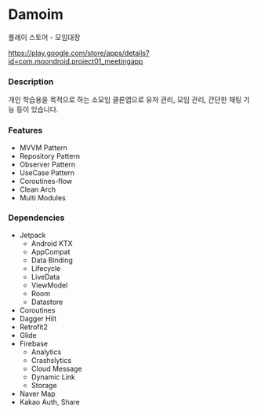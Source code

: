# Damoim
플레이 스토어 - 모임대장

https://play.google.com/store/apps/details?id=com.moondroid.project01_meetingapp

### Description
개인 학습용을 목적으로 하는 소모임 클론앱으로 유저 관리, 모임 관리, 간단한 채팅 기능 등이 있습니다.

### Features 
- MVVM Pattern
- Repository Pattern
- Observer Pattern
- UseCase Pattern
- Coroutines-flow
- Clean Arch
- Multi Modules

### Dependencies

- Jetpack
  - Android KTX
  - AppCompat
  - Data Binding
  - Lifecycle
  - LiveData
  - ViewModel
  - Room
  - Datastore
- Coroutines
- Dagger Hilt
- Retrofit2
- Glide
- Firebase
  - Analytics
  - Crashslytics
  - Cloud Message
  - Dynamic Link
  - Storage
- Naver Map
- Kakao Auth, Share

